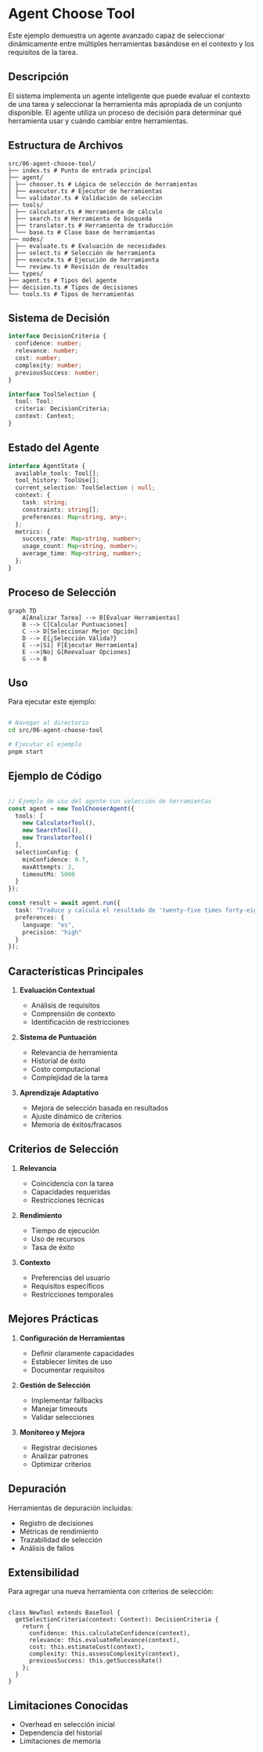 # Agent Choose Tool

Este ejemplo demuestra un agente avanzado capaz de seleccionar dinámicamente entre múltiples herramientas basándose en el contexto y los requisitos de la tarea.

## Descripción

El sistema implementa un agente inteligente que puede evaluar el contexto de una tarea y seleccionar la herramienta más apropiada de un conjunto disponible. El agente utiliza un proceso de decisión para determinar qué herramienta usar y cuándo cambiar entre herramientas.

## Estructura de Archivos 

```plaintext
src/06-agent-choose-tool/
├── index.ts # Punto de entrada principal
├── agent/
│ ├── chooser.ts # Lógica de selección de herramientas
│ ├── executor.ts # Ejecutor de herramientas
│ └── validator.ts # Validación de selección
├── tools/
│ ├── calculator.ts # Herramienta de cálculo
│ ├── search.ts # Herramienta de búsqueda
│ ├── translator.ts # Herramienta de traducción
│ └── base.ts # Clase base de herramientas
├── nodes/
│ ├── evaluate.ts # Evaluación de necesidades
│ ├── select.ts # Selección de herramienta
│ ├── execute.ts # Ejecución de herramienta
│ └── review.ts # Revisión de resultados
└── types/
├── agent.ts # Tipos del agente
├── decision.ts # Tipos de decisiones
└── tools.ts # Tipos de herramientas
```

## Sistema de Decisión

```typescript
interface DecisionCriteria {
  confidence: number;
  relevance: number;
  cost: number;
  complexity: number;
  previousSuccess: number;
}

interface ToolSelection {
  tool: Tool;
  criteria: DecisionCriteria;
  context: Context;
}
```

## Estado del Agente

```typescript
interface AgentState {
  available_tools: Tool[];
  tool_history: ToolUse[];
  current_selection: ToolSelection | null;
  context: {
    task: string;
    constraints: string[];
    preferences: Map<string, any>;
  };
  metrics: {
    success_rate: Map<string, number>;
    usage_count: Map<string, number>;
    average_time: Map<string, number>;
  };
}
```

## Proceso de Selección

```mermaid
graph TD
    A[Analizar Tarea] --> B[Evaluar Herramientas]
    B --> C[Calcular Puntuaciones]
    C --> D[Seleccionar Mejor Opción]
    D --> E{¿Selección Válida?}
    E -->|Sí| F[Ejecutar Herramienta]
    E -->|No| G[Reevaluar Opciones]
    G --> B
```

## Uso

Para ejecutar este ejemplo:

```bash

# Navegar al directorio
cd src/06-agent-choose-tool

# Ejecutar el ejemplo
pnpm start
```

## Ejemplo de Código

```typescript

// Ejemplo de uso del agente con selección de herramientas
const agent = new ToolChooserAgent({
  tools: [
    new CalculatorTool(),
    new SearchTool(),
    new TranslatorTool()
  ],
  selectionConfig: {
    minConfidence: 0.7,
    maxAttempts: 3,
    timeoutMs: 5000
  }
});

const result = await agent.run({
  task: "Traduce y calcula el resultado de 'twenty-five times forty-eight'",
  preferences: {
    language: "es",
    precision: "high"
  }
});
```

## Características Principales

1. **Evaluación Contextual**
   - Análisis de requisitos
   - Comprensión de contexto
   - Identificación de restricciones

2. **Sistema de Puntuación**
   - Relevancia de herramienta
   - Historial de éxito
   - Costo computacional
   - Complejidad de la tarea

3. **Aprendizaje Adaptativo**
   - Mejora de selección basada en resultados
   - Ajuste dinámico de criterios
   - Memoria de éxitos/fracasos

## Criterios de Selección

1. **Relevancia**
   - Coincidencia con la tarea
   - Capacidades requeridas
   - Restricciones técnicas

2. **Rendimiento**
   - Tiempo de ejecución
   - Uso de recursos
   - Tasa de éxito

3. **Contexto**
   - Preferencias del usuario
   - Requisitos específicos
   - Restricciones temporales

## Mejores Prácticas

1. **Configuración de Herramientas**
   - Definir claramente capacidades
   - Establecer límites de uso
   - Documentar requisitos

2. **Gestión de Selección**
   - Implementar fallbacks
   - Manejar timeouts
   - Validar selecciones

3. **Monitoreo y Mejora**
   - Registrar decisiones
   - Analizar patrones
   - Optimizar criterios

## Depuración

Herramientas de depuración incluidas:
- Registro de decisiones
- Métricas de rendimiento
- Trazabilidad de selección
- Análisis de fallos

## Extensibilidad

Para agregar una nueva herramienta con criterios de selección:

```

class NewTool extends BaseTool {
  getSelectionCriteria(context: Context): DecisionCriteria {
    return {
      confidence: this.calculateConfidence(context),
      relevance: this.evaluateRelevance(context),
      cost: this.estimateCost(context),
      complexity: this.assessComplexity(context),
      previousSuccess: this.getSuccessRate()
    };
  }
}
```

## Limitaciones Conocidas

- Overhead en selección inicial
- Dependencia del historial
- Limitaciones de memoria
